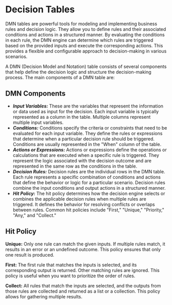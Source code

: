 # Decision Tables

DMN tables are powerful tools for modeling and implementing business rules and decision logic.
They allow you to define rules and their associated conditions and actions in a structured manner.
By evaluating the conditions in each rule, the DMN engine can determine which rules are triggered based on the provided inputs and execute the corresponding actions.
This provides a flexible and configurable approach to decision-making in various scenarios.

A DMN (Decision Model and Notation) table consists of several components that help define the decision logic and structure the decision-making process.
The main components of a DMN table are:

## DMN Components

- ***Input Variables:*** These are the variables that represent the information or data used as input for the decision.
Each input variable is typically represented as a column in the table.
Multiple columns represent multiple input variables.
- ***Conditions:*** Conditions specify the criteria or constraints that need to be evaluated for each input variable.
They define the rules or expressions that determine when a particular decision rule should be triggered.
Conditions are usually represented in the "When" column of the table.
- ***Actions or Expressions:*** Actions or expressions define the operations or calculations that are executed when a specific rule is triggered.
They represent the logic associated with the decision outcome and are represented in the same row as the conditions in the table.
- ***Decision Rules:*** Decision rules are the individual rows in the DMN table.
Each rule represents a specific combination of conditions and actions that define the behavior or logic for a particular scenario.
Decision rules combine the input conditions and output actions in a structured manner.
- ***Hit Policy:*** The hit policy determines how the decision engine selects or combines the applicable decision rules when multiple rules are triggered.
It defines the behavior for resolving conflicts or overlaps between rules.
Common hit policies include "First," "Unique," "Priority," "Any," and "Collect."

## Hit Policy

**Unique:** Only one rule can match the given inputs.
If multiple rules match, it results in an error or an undefined outcome.
This policy ensures that only one result is produced.

**First:** The first rule that matches the inputs is selected, and its corresponding output is returned.
Other matching rules are ignored.
This policy is useful when you want to prioritize the order of rules.

**Collect:** All rules that match the inputs are selected, and the outputs from those rules are collected and returned as a list or a collection.
This policy allows for gathering multiple results.
